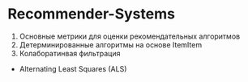 # Recommender-Systems
1. Основные метрики для оценки рекомендательных алгоритмов
2. Детерминированные алгоритмы на основе ItemItem
3. Колаборатинвая фильтрация
 - Alternating Least Squares (ALS)